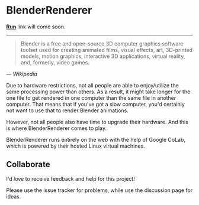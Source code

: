 # BlenderRenderer

**[Run](about:blank)** link will come soon. 

---

> Blender is a free and open-source 3D computer graphics software toolset used for creating animated films, visual effects, art, 3D-printed models, motion graphics, interactive 3D applications, virtual reality, and, formerly, video games.

_— Wikipedia_

Due to hardware restrictions, not all people are able to enjoy/utilize the same processing power than others. As a result, it might take longer for the one file to get rendered in one computer than the same file in another computer. That means that if you've got a slow computer, you'd certainly not want to use that to render Blender animations. 

However, not all people also have time to upgrade their hardware. And this is where BlenderRenderer comes to play. 

BlenderRenderer runs entirely on the web with the help of Google CoLab, which is powered by their hosted Linux virtual machines. 

## Collaborate
I'd _love_ to receive feedback and help for this project! 

Please use the issue tracker for problems, while use the discussion page for ideas. 

